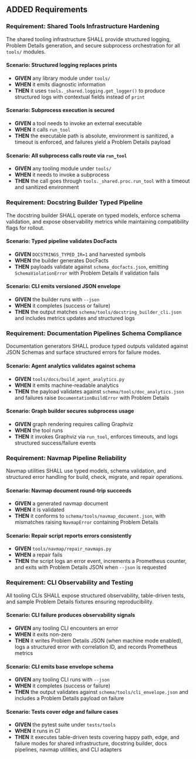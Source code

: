 ## ADDED Requirements
### Requirement: Shared Tools Infrastructure Hardening
The shared tooling infrastructure SHALL provide structured logging, Problem Details generation, and secure subprocess orchestration for all `tools/` modules.

#### Scenario: Structured logging replaces prints
- **GIVEN** any library module under `tools/`
- **WHEN** it emits diagnostic information
- **THEN** it uses `tools._shared.logging.get_logger()` to produce structured logs with contextual fields instead of `print`

#### Scenario: Subprocess execution is secured
- **GIVEN** a tool needs to invoke an external executable
- **WHEN** it calls `run_tool`
- **THEN** the executable path is absolute, environment is sanitized, a timeout is enforced, and failures yield a Problem Details payload

#### Scenario: All subprocess calls route via `run_tool`
- **GIVEN** any tooling module under `tools/`
- **WHEN** it needs to invoke a subprocess
- **THEN** the call goes through `tools._shared.proc.run_tool` with a timeout and sanitized environment

### Requirement: Docstring Builder Typed Pipeline
The docstring builder SHALL operate on typed models, enforce schema validation, and expose observability metrics while maintaining compatibility flags for rollout.

#### Scenario: Typed pipeline validates DocFacts
- **GIVEN** `DOCSTRINGS_TYPED_IR=1` and harvested symbols
- **WHEN** the builder generates DocFacts
- **THEN** payloads validate against `schema_docfacts.json`, emitting `SchemaViolationError` with Problem Details if validation fails

#### Scenario: CLI emits versioned JSON envelope
- **GIVEN** the builder runs with `--json`
- **WHEN** it completes (success or failure)
- **THEN** the output matches `schema/tools/docstring_builder_cli.json` and includes metrics updates and structured logs

### Requirement: Documentation Pipelines Schema Compliance
Documentation generators SHALL produce typed outputs validated against JSON Schemas and surface structured errors for failure modes.

#### Scenario: Agent analytics validates against schema
- **GIVEN** `tools/docs/build_agent_analytics.py`
- **WHEN** it emits machine-readable analytics
- **THEN** the payload validates against `schema/tools/doc_analytics.json` and failures raise `DocumentationBuildError` with Problem Details

#### Scenario: Graph builder secures subprocess usage
- **GIVEN** graph rendering requires calling Graphviz
- **WHEN** the tool runs
- **THEN** it invokes Graphviz via `run_tool`, enforces timeouts, and logs structured success/failure events

### Requirement: Navmap Pipeline Reliability
Navmap utilities SHALL use typed models, schema validation, and structured error handling for build, check, migrate, and repair operations.

#### Scenario: Navmap document round-trip succeeds
- **GIVEN** a generated navmap document
- **WHEN** it is validated
- **THEN** it conforms to `schema/tools/navmap_document.json`, with mismatches raising `NavmapError` containing Problem Details

#### Scenario: Repair script reports errors consistently
- **GIVEN** `tools/navmap/repair_navmaps.py`
- **WHEN** a repair fails
- **THEN** the script logs an error event, increments a Prometheus counter, and exits with Problem Details JSON when `--json` is requested

### Requirement: CLI Observability and Testing
All tooling CLIs SHALL expose structured observability, table-driven tests, and sample Problem Details fixtures ensuring reproducibility.

#### Scenario: CLI failure produces observability signals
- **GIVEN** any tooling CLI encounters an error
- **WHEN** it exits non-zero
- **THEN** it writes Problem Details JSON (when machine mode enabled), logs a structured error with correlation ID, and records Prometheus metrics

#### Scenario: CLI emits base envelope schema
- **GIVEN** any tooling CLI runs with `--json`
- **WHEN** it completes (success or failure)
- **THEN** the output validates against `schema/tools/cli_envelope.json` and includes a Problem Details payload on failure

#### Scenario: Tests cover edge and failure cases
- **GIVEN** the pytest suite under `tests/tools`
- **WHEN** it runs in CI
- **THEN** it executes table-driven tests covering happy path, edge, and failure modes for shared infrastructure, docstring builder, docs pipelines, navmap utilities, and CLI adapters

